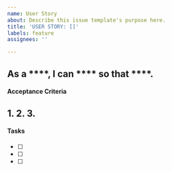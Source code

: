 ```yaml
---
name: User Story
about: Describe this issue template's purpose here.
title: 'USER STORY: []'
labels: feature
assignees: ''

---
```


As a ****, I can **** so that ****.
---
#### Acceptance Criteria
**1.** 
**2.** 
**3.** 
---
#### Tasks
- [ ] 
- [ ] 
- [ ]
